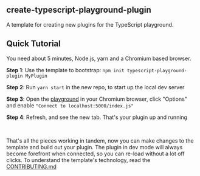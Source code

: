 ## create-typescript-playground-plugin

A template for creating new plugins for the TypeScript playground.

<h2>Quick Tutorial</h2>
<p>You need about 5 minutes, Node.js, yarn and a Chromium based browser.</p>
<p><b>Step 1</b>: Use the template to bootstrap: <code>npm init typescript-playground-plugin MyPlugin</code></p>
<p><b>Step 2</b>: Run <code>yarn start</code> in the new repo, to start up the local dev server</p>
<p><b>Step 3</b>: Open the <a href={withPrefix("/play")}>playground</a> in your Chromium browser, click "Options" and enable <code>"Connect to localhost:5000/index.js"</code></p>
<p><b>Step 4</b>: Refresh, and see the new tab. That's your plugin up and running</p>
<p>&nbsp;</p>
<p>That's all the pieces working in tandem, now you can make changes to the template and build out your plugin. The plugin in dev mode will always become forefront when connected, so you can re-load without a lot off clicks. To understand the template's technology, read the <a href='https://github.com/microsoft/TypeScript-Website/blob/v2/packages/create-playground-plugin/template/CONTRIBUTING.md'>CONTRIBUTING.md</a></p>
